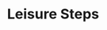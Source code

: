 ---
pid: WS164
title: Leisure Steps
location_transcription: Rittenhouse & Washington Squares
zipcode: '19132'
outside_phl: 
neighborhood: Strawberry Mansion
age: '35'
age_range: 30-39
instagram: 
image_file_name: WS_164.jpg
proposal_transcription: "'-Performance space for busters & special events\n-'Loiter-friendly'
  seating permitting boomboxes, smoking, pets, skateboarders, etc.\n-Ampitheatre-like
  structure for sound\n-Graffiti-friendly surfaces encouraging street artist contributions
  (similar to "
topic: Culture,Music,Philadelphia
topic_summary: 0, 0, 0
type: Interactive,Space,Graffiti,Performance
keywords_other: performance, loiter, graffiti, street artist, skate park, street culture
credit: Zena McDowell
image_labels: |-
  -lighting source
  -speaker
twitter: 
facebook: 
permalink: "/monuments/ws164/"
layout: item-page
---